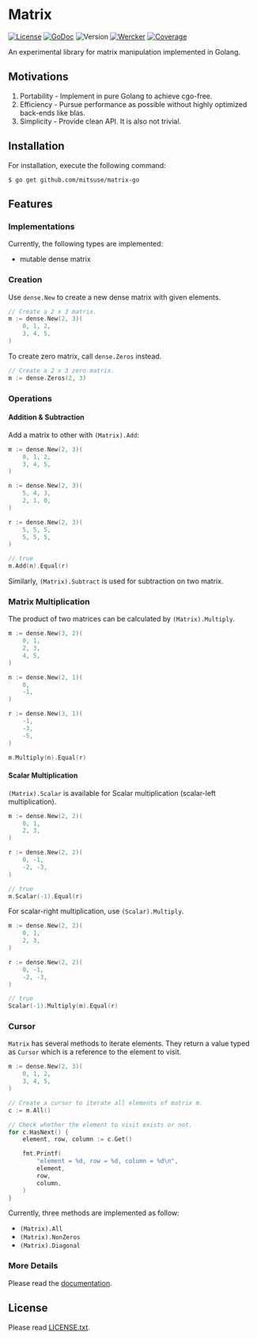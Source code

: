 # Matrix

[![License](https://img.shields.io/badge/license-MIT-yellowgreen.svg?style=flat-square)][license]
[![GoDoc](https://img.shields.io/badge/godoc-reference-blue.svg?style=flat-square)][godoc]
![Version](https://img.shields.io/github/tag/mitsuse/matrix-go-green.svg?style=flat-square)
[![Wercker](http://img.shields.io/wercker/ci/55672222ee357fac39001a2a.svg?style=flat-square)][wercker]
[![Coverage](https://img.shields.io/codecov/c/github/mitsuse/matrix-go/develop.svg?style=flat-square)][coverage]

[license]: LICENSE.txt
[godoc]: http://godoc.org/github.com/mitsuse/matrix-go
[wercker]: https://app.wercker.com/project/bykey/093a5cff0964f0f4ba5fcf9117e940e4
[coverage]: https://codecov.io/github/mitsuse/matrix-go

An experimental library for matrix manipulation implemented in Golang.


## Motivations

1. Portability - Implement in pure Golang to achieve cgo-free.
1. Efficiency - Pursue performance as possible without highly optimized back-ends like blas.
1. Simplicity - Provide clean API. It is also not trivial.


## Installation

For installation, execute the following command:

```
$ go get github.com/mitsuse/matrix-go
```


## Features

### Implementations

Currently, the following types are implemented:

- mutable dense matrix


### Creation

Use `dense.New` to create a new dense matrix with given elements.

```go
// Create a 2 x 3 matrix.
m := dense.New(2, 3)(
    0, 1, 2,
    3, 4, 5,
)
```

To create zero matrix, call `dense.Zeros` instead.

```go
// Create a 2 x 3 zero matrix.
m := dense.Zeros(2, 3)
```


### Operations

#### Addition & Subtraction

Add a matrix to other with `(Matrix).Add`:

```go
m := dense.New(2, 3)(
    0, 1, 2,
    3, 4, 5,
)

n := dense.New(2, 3)(
    5, 4, 3,
    2, 1, 0,
)

r := dense.New(2, 3)(
    5, 5, 5,
    5, 5, 5,
)

// true
m.Add(n).Equal(r)
```

Similarly, `(Matrix).Subtract` is used for subtraction on two matrix.


### Matrix Multiplication

The product of two matrices can be calculated by `(Matrix).Multiply`.

```go
m := dense.New(3, 2)(
    0, 1,
    2, 3,
    4, 5,
)

n := dense.New(2, 1)(
    0,
    -1,
)

r := dense.New(3, 1)(
    -1,
    -3,
    -5,
)

m.Multiply(n).Equal(r)
```


#### Scalar Multiplication

`(Matrix).Scalar` is available for Scalar multiplication (scalar-left multiplication).

```go
m := dense.New(2, 2)(
    0, 1,
    2, 3,
)

r := dense.New(2, 2)(
    0, -1,
    -2, -3,
)

// true
m.Scalar(-1).Equal(r)
```

For scalar-right multiplication, use `(Scalar).Multiply`.

```go
m := dense.New(2, 2)(
    0, 1,
    2, 3,
)

r := dense.New(2, 2)(
    0, -1,
    -2, -3,
)

// true
Scalar(-1).Multiply(m).Equal(r)
```


### Cursor

`Matrix` has several methods to iterate elements.
They return a value typed as `Cursor` which is a reference to the element to visit.

```go
m := dense.New(2, 3)(
    0, 1, 2,
    3, 4, 5,
)

// Create a cursor to iterate all elements of matrix m.
c := m.All()

// Check whether the element to visit exists or not.
for c.HasNext() {
    element, row, column := c.Get()

    fmt.Printf(
        "element = %d, row = %d, column = %d\n",
        element,
        row,
        column,
    )
}
```

Currently, three methods are implemented as follow:

- `(Matrix).All`
- `(Matrix).NonZeros`
- `(Matrix).Diagonal`


### More Details

Please read the [documentation][godoc].


## License

Please read [LICENSE.txt](LICENSE.txt).
